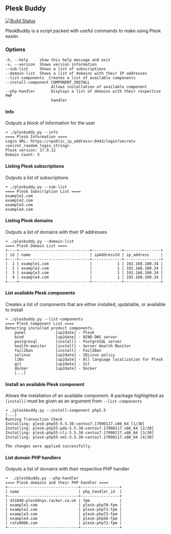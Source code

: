 ## Plesk Buddy

[![Build Status](https://travis-ci.org/dsgnr/pleskbuddy.svg?branch=master)](https://travis-ci.org/dsgnr/pleskbuddy)

PleskBuddy is a script packed with useful commands to make using Plesk easier.

### Options

    -h, --help     show this help message and exit
    -v, --version  Shows version information
    --sub-list     Shows a list of subscriptions
    --domain-list  Shows a list of domains with their IP addresses
    --list-components  Creates a list of available components
    --install-component COMPONENT_INSTALL
                        Allows installation of available component
    --php-handler       Displays a list of domains with their respective PHP
                        handler

#### Info
Outputs a block of information for the user

    ➜ ./plesbuddy.py --info
    ==== Plesk Information ====
    Login URL: https://<public_ip_address>:8443/login?secret=<secret_random_login_string>
    Plesk version: 17.9.12
    Domain Count: 5

#### Listing Plesk subscriptions
Outputs a list of subscriptions

    ➜ ./plesbuddy.py --sub-list
    ==== Plesk Subscription List ====
    example1.com
    example2.com
    example3.com
    example4.com


#### Listing Plesk domains
Outputs a list of domains with their IP addresses

    ➜ ./plesbuddy.py --domain-list
    ==== Plesk Domain List ====
    +----+-------------------------------+-------------+----------------+
    | id | name                          | ipAddressId | ip_address     |
    +----+-------------------------------+-------------+----------------+
    |  1 | example1.com                  |           1 | 192.168.100.34 |
    |  2 | example2.com                  |           1 | 192.168.100.34 |
    |  3 | example3.com                  |           1 | 192.168.100.34 |
    |  4 | example4.com                  |           1 | 192.168.100.34 |
    +----+-------------------------------+-------------+----------------+

#### List available Plesk components
Creates a list of components that are either installed, updatable, or available to install

    ➜ ./plesbuddy.py --list-components
    ==== Plesk Component List ====
    Detecting installed product components.
        panel             [up2date] - Plesk
        bind              [up2date] - BIND DNS server
        postgresql        [install] - PostgreSQL server
        health-monitor    [install] - Server Health Monitor
        fail2ban          [install] - Fail2Ban
        selinux           [up2date] - SELinux policy
        l10n              [up2date] - All language localization for Plesk
        git               [up2date] - Git
        docker            [up2date] - Docker
        [...]

#### Install an available Plesk component
Allows the installation of an available component. A package highlighted as `[install]`
must be given as an argument from `--list-components`

    ➜ ./pleskbuddy.py --install-component php5.5
    [...]
    Running Transaction Check
    Installing: plesk-php55-5.5.38-centos7.17090117.x86_64 [1/30]
    Installing: plesk-php55-pdo-5.5.38-centos7.17090117.x86_64 [2/30]
    Installing: plesk-php55-cli-5.5.38-centos7.17090117.x86_64 [3/30]
    Installing: plesk-php55-xml-5.5.38-centos7.17090117.x86_64 [4/30]

    The changes were applied successfully.


#### List domain PHP handlers
Outputs a list of domains with their respective PHP handler

    ➜  ./pleskbuddy.py --php-handler
    ==== Plesk domains and their PHP handler ====
    +-------------------------------+-----------------+
    | name                          | php_handler_id  |
    +-------------------------------+-----------------+
    | 431848-pleskOnyx.racker.co.uk | fpm             |
    | example1.com                  | plesk-php70-fpm |
    | example2.com                  | plesk-php71-fpm |
    | example3.com                  | plesk-php72-fpm |
    | example4.com                  | plesk-php56-fpm |
    | rafa9006.com                  | plesk-php72-fpm |
    +-------------------------------+-----------------+
